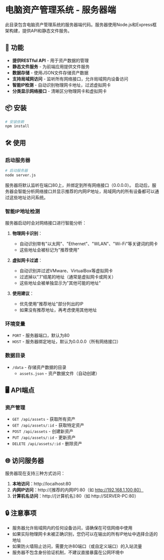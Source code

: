 # 电脑资产管理系统 - 服务器端

此目录包含电脑资产管理系统的服务器端代码。服务器使用Node.js和Express框架构建，提供API和静态文件服务。

## 🚀 功能

- **提供RESTful API** - 用于资产数据的管理
- **静态文件服务** - 为前端应用提供文件服务
- **数据存储** - 使用JSON文件存储资产数据
- **支持局域网访问** - 监听所有网络接口，允许局域网内设备访问
- **智能IP检测** - 自动识别物理网卡地址，过滤虚拟网卡
- **分类显示网络接口** - 清晰区分物理网卡和虚拟网卡

## 📦 安装

```bash
# 安装依赖
npm install
```

## 🛠️ 使用

### 启动服务器

```bash
# 启动服务器
node server.js
```

服务器将默认监听在端口80上，并绑定到所有网络接口（0.0.0.0）。
启动后，服务器会智能分析网络接口并显示推荐的内网IP地址，局域网内的所有设备都可以通过这些地址访问系统。

### 智能IP地址检测

服务器启动时会对网络接口进行智能分析：

1. **物理网卡识别**：
   - 自动识别带有"以太网"、"Ethernet"、"WLAN"、"Wi-Fi"等关键词的网卡
   - 这些地址会被标记为"推荐使用"

2. **虚拟网卡过滤**：
   - 自动识别并过滤VMware、VirtualBox等虚拟网卡
   - 过滤掉以".1"结尾的地址（通常是虚拟网卡或网关）
   - 这些地址会被单独显示为"其他可能的地址"

3. **使用建议**：
   - 优先使用"推荐地址"部分列出的IP
   - 如果没有推荐地址，再考虑使用其他地址

### 环境变量

- `PORT` - 服务器端口，默认为80
- `HOST` - 服务器绑定地址，默认为0.0.0.0（所有网络接口）

### 数据目录

- `/data` - 存储资产数据的目录
  - `assets.json` - 资产数据文件（自动创建）

## 🖥️ API端点

### 资产管理

- `GET /api/assets` - 获取所有资产
- `GET /api/assets/:id` - 获取特定资产
- `POST /api/assets` - 创建新资产
- `PUT /api/assets/:id` - 更新资产
- `DELETE /api/assets/:id` - 删除资产

## 🌐 访问服务器

服务器现在支持三种方式访问：

1. **本地访问**：http://localhost:80
2. **内网IP访问**：http://[推荐的内网IP]:80（如 http://192.168.1.100:80）
3. **计算机名访问**：http://[计算机名]:80（如 http://SERVER-PC:80）

## 🔒 注意事项

- 服务器允许局域网内的任何设备访问，请确保在可信网络中使用
- 如果实际物理网卡未被正确识别，您仍可以在输出的所有IP地址中选择合适的地址
- 如果防火墙阻止访问，需要允许80端口（或自定义端口）的入站流量
- 服务器不包含身份验证机制，不建议直接暴露在公网环境中 